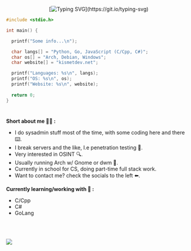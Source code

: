  <div align="center">
   
  [![Typing SVG](https://readme-typing-svg.demolab.com?font=Fira+Code&duration=4000&pause=500&color=00F70A&background=7E25FF00&center=true&vCenter=true&width=435&lines=Part-time+Coder+%F0%9F%92%BB.;Cyber+Security+Enthusiast+%F0%9F%A4%96.;Linux+user+%F0%9F%90%A7.)](https://git.io/typing-svg)
  
 </div>
 
```c
#include <stdio.h>

int main() {

  printf("Some info...\n");

  char langs[] = "Python, Go, JavaScript (C/Cpp, C#)";
  char os[] = "Arch, Debian, Windows";
  char website[] = "kismetdev.net";

  printf("Languages: %s\n", langs);
  printf("OS: %s\n", os);
  printf("Website: %s\n", website);
  
  return 0;
}

```

#
**Short about me 👨‍💻 :**
- I do sysadmin stuff most of the time, with some coding here and there ⌨️.
- I break servers and the like, I.e penetration testing 🔨.
- Very interested in OSINT 🔍.
- Usually running Arch w/ Gnome or dwm 🐧.
- Currently in school for CS, doing part-time full stack work.
- Want to contact me? check the socials to the left ⬅️. 

**Currently learning/working with 🧠 :**
- C/Cpp
- C#
- GoLang
<br>
<br>

![](https://komarev.com/ghpvc/?username=0xKismetDev&style=flat-square)
